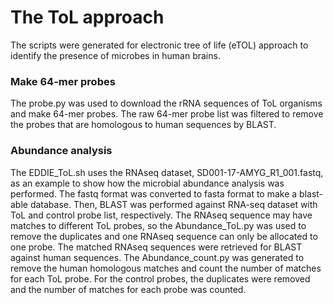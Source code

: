 # The ToL approach
The scripts were generated for electronic tree of life (eTOL) approach to identify the presence of microbes in human brains. 

### Make 64-mer probes
The probe.py was used to download the rRNA sequences of ToL organisms and make 64-mer probes. The raw 64-mer probe list was filtered to remove the probes that are homologous to human sequences by BLAST.

### Abundance analysis 
The EDDIE_ToL.sh uses the RNAseq dataset, SD001-17-AMYG_R1_001.fastq, as an example to show how the microbial abundance analysis was performed. The fastq format was converted to fasta format to make a blast-able database. Then, BLAST was performed against RNA-seq dataset with ToL and control probe list, respectively. The RNAseq sequence may have matches to different ToL probes, so the Abundance_ToL.py was used to remove the duplicates and one RNAseq sequence can only be allocated to one probe. The matched RNAseq sequences were retrieved for BLAST against human sequences. The Abundance_count.py was generated to remove the human homologous matches and count the number of matches for each ToL probe. For the control probes, the duplicates were removed and the number of matches for each probe was counted.
